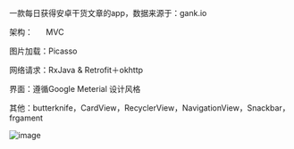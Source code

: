 
一款每日获得安卓干货文章的app，数据来源于：gank.io

架构：      MVC

图片加载：Picasso

网络请求：RxJava & Retrofit＋okhttp

界面：遵循Google Meterial 设计风格

其他：butterknife，CardView，RecyclerView，NavigationView，Snackbar，frgament


![image](http://7xz8pr.com1.z1.glb.clouddn.com/GankIO.gif)


